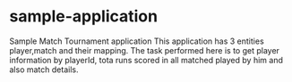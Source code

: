 # sample-application
Sample Match Tournament application
This application has 3 entities player,match and their mapping.
The task performed here is to get player information by playerId, tota runs scored in all matched played by him and also match details.
